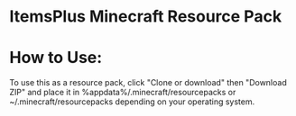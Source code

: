 # ItemsPlus Minecraft Resource Pack 

# How to Use:
To use this as a resource pack, click "Clone or download" then "Download ZIP" and place it in
%appdata%/.minecraft/resourcepacks 
or 
~/.minecraft/resourcepacks 
depending on your operating system.
